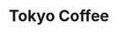 ---
title: Tokyo Coffee
category: Asia
image: /assets/list_images/placeholder.png
maps_url: https://maps.app.goo.gl/WoGmesPjbp7QgFi77
---